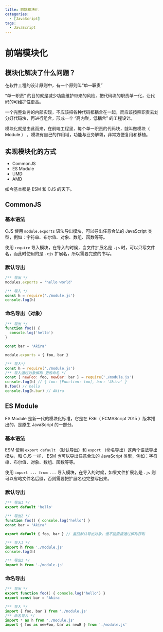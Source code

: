 ```yaml
---
title: 前端模块化
categories:
  - [JavaScript]
tags: 
  - JavaScript
---
```


# 前端模块化

## 模块化解决了什么问题？

在软件工程的设计原则中，有一个原则叫“单一职责”

“单一职责” 的目的就是减少功能维护带来的风险，把代码块的职责单一化，让代码的可维护性更高。

一个完整业务的内部实现，不应该把各种代码都耦合在一起，而应该按照职责去划分好代码块，再进行组合，形成一个 “高内聚，低耦合” 的工程设计。

模块化就是由此而来，在前端工程里，每个单一职责的代码块，就叫做模块（ Module ） ，模块有自己的作用域，功能与业务解耦，非常方便复用和移植。

## 实现模块化的方式

- CommonJS
- ES Module
- UMD
- AMD

如今基本都是 ESM 和 CJS 的天下。

## CommonJS

### 基本语法

CJS 使用 `module.exports` 语法导出模块，可以导出任意合法的 JavaScript 类型，例如：字符串、布尔值、对象、数组、函数等等。

使用 `require` 导入模块，在导入的时候，当文件扩展名是 `.js` 时，可以只写文件名，而此时使用的是 `.cjs` 扩展名，所以需要完整的书写。

### 默认导出

```js
/** 导出 */
modules.exports = 'hello world'

/** 导入 */
const h = require('./module.js')
console.log(h)
```

### 命名导出（对象）

```js
/** 导出 */
function foo() {
  console.log('hello')
}

const bar = 'Akira'

module.exports = { foo, bar }

/** 导入*/
const h = require('./module.js')
/** 导入通过对象解构 更改命名 */
const { newFoo: foo, newBar: bar } = require('./module.js')
console.log(h) // { foo: [Function: foo], bar: 'Akira' }
h.foo() // hello
console.log(h.bar) // Akira
```

## ES Module

ES Module 是新一代的模块化标准，它是在 ES6（ ECMAScript 2015 ）版本推出的，是原生 JavaScript 的一部分。

### 基本语法

ESM 使用 `export default` （默认导出）和 `export` （命名导出）这两个语法导出模块，和 CJS 一样， ESM 也可以导出任意合法的 JavaScript 类型，例如：字符串、布尔值、对象、数组、函数等等。

使用 `import ... from ...` 导入模块，在导入的时候，如果文件扩展名是 `.js` 则可以省略文件名后缀，否则需要把扩展名也完整写出来。

### 默认导出

```js
/** 导出1 */
export default 'hello'

/** 导出2 */
function foo() { console.log('hello') }
const bar = 'Akira'

export default { foo, bar } // 虽然默认导出对象，但不能直接通过解构获取

/** 导入1 */
import h from './module.js'
console.log(h)

/** 导出2 */
import h from './module.js'
```

### 命名导出

```js
/** 导出 */
export function foo() { console.log('hello') }
export const bar = 'Akira

/** 导入 */
import { foo, bar } from './module.js'
/** 命名导入 */
import * as h from './module.js'
import { foo as newFoo, bar as newB } from './module.js'
```

